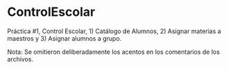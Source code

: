 ControlEscolar
==============

Práctica #1, Control Escolar, 1) Catálogo de Alumnos, 2) Asignar materias a maestros y 3) Asignar alumnos a grupo.




Nota: Se omitieron deliberadamente los acentos en los comentarios de los archivos.
